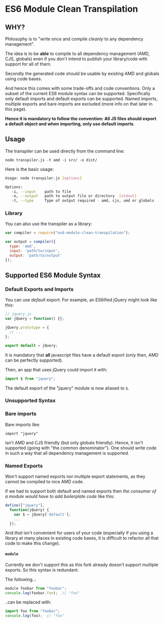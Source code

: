 # ES6 Module Clean Transpilation

## WHY?

Philosophy is to "write once and compile *cleanly* to any dependency management".

The idea is to be **able** to compile to all dependency management (AMD, CJS, globals) even
if you don't intend to publish your library/code with support for all of them.

Secondly the generated code should be usable by existing AMD and globals using code bases.

And hence this comes with some trade-offs and code conventions. Only a subset of the current ES6 module syntax can be supported.
Specifically only default imports and default exports can be supported. Named imports, multiple exports and bare imports are excluded (more info on that later in this page).

**Hence it is mandatory to follow the convention: All JS files should export a default object and when importing, only use default imports**.

## Usage

The transpiler can be used directly from the command line:

```
node transpiler.js -t amd -i src/ -o dist/
```

Here is the basic usage:

```bash
Usage: node transpiler.js [options]

Options:
   -i, --input    path to file
   -o, --output   path to output file or directory  [stdout]
   -t, --type     Type of output required - amd, cjs, umd or globals  [amd]
```

### Library

You can also use the transpiler as a library:

```javascript
var compiler = require("es6-module-clean-transpilation");

var output = compiler({
  type: 'amd',
  input: 'path/to/input',
  output: 'path/to/output'
});
```

## Supported ES6 Module Syntax

### Default Exports and Imports

You can use *default* export. For example, an ES6ified jQuery might
look like this:

```javascript
// jquery.js
var jQuery = function() {};

jQuery.prototype = {
  // ...
};

export default = jQuery;
```

It is mandatory that **all** javascript files have a default export (only then, AMD can be perfectly supported).

Then, an app that uses jQuery could import it with:

```javascript
import $ from "jquery";
```

The default export of the "jquery" module is now aliased to `$`.

### Unsupported Syntax

### Bare imports

Bare imports like:
```
import "jquery"
```
isn't AMD and CJS friendly (but only globals friendly). Hence, it isn't supported (going with "the common denominator").
One should write code in such a way that all dependency management is supported.

### Named Exports

Won't support named exports nor multiple export statements, as they cannot be compiled to nice AMD code.

If we had to support both default and named exports then *the consumer of a module would have to add boilerplate code* like this:

```js
define(["jquery"],
  function(jQuery) {
    var $ = jQuery['default'];
    ...
  });
```
And *that* isn't convenient for users of your code (especially if you using a library at many places in existing code bases, it is difficult to refactor all that code to make this change).

#### `module`

Currently we don't support this as this fork already doesn't support multiple exports. So this syntax is redundant.

The following..:
```js
module foobar from "foobar";
console.log(foobar.foo);  // "foo"
```

..can be replaced with:
```js
import foo from "foobar";
console.log(foo);  // "foo"
```
